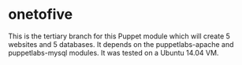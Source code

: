 # onetofive
This is the tertiary branch for this Puppet module which will create 5 websites and 5 databases. 
It depends on the puppetlabs-apache and puppetlabs-mysql modules. It was tested on a Ubuntu 14.04 VM.
